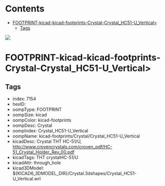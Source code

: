 



Contents
========

* [FOOTPRINT-kicad-kicad-footprints-Crystal-Crystal_HC51-U_Vertical>](#footprint-kicad-kicad-footprints-crystal-crystal_hc51-u_vertical)
	* [Tags](#tags)
  
![][im]
# FOOTPRINT-kicad-kicad-footprints-Crystal-Crystal_HC51-U_Vertical>

## Tags

- index: 7154
- hexID: 
- oompType: FOOTPRINT
- oompSize: kicad
- oompColor: kicad-footprints
- oompDesc: Crystal
- oompIndex: Crystal_HC51-U_Vertical
- oompName: kicad-footprints/Crystal/Crystal_HC51-U_Vertical
- kicadDesc: Crystal THT HC-51/U, http://www.crovencrystals.com/croven_pdf/HC-51_Crystal_Holder_Rev_00.pdf
- kicadTags: THT crystalHC-51/U
- kicadAttr: through_hole
- kicad3DModel: ${KICAD6_3DMODEL_DIR}/Crystal.3dshapes/Crystal_HC51-U_Vertical.wrl



[im]: image.png
